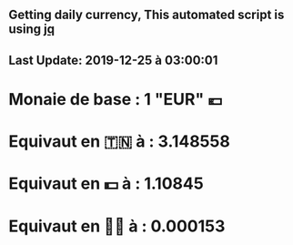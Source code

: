 ## Getting daily currency, This automated script is using [jq](https://stedolan.github.io/jq/)
## Last Update:  2019-12-25 à 03:00:01
 # Monaie de base : 1 "EUR" 💶 
 # Equivaut en 🇹🇳 à :  3.148558 
 # Equivaut en 💵 à : 1.10845
 # Equivaut en 🐱‍💻 à :  0.000153
